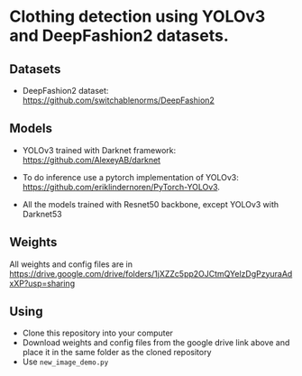 # Clothing detection using YOLOv3 and DeepFashion2 datasets.

## Datasets

- DeepFashion2 dataset: https://github.com/switchablenorms/DeepFashion2 


## Models

- YOLOv3 trained with Darknet framework: https://github.com/AlexeyAB/darknet

- To do inference use a pytorch implementation of YOLOv3: https://github.com/eriklindernoren/PyTorch-YOLOv3.

- All the models trained with Resnet50 backbone, except YOLOv3 with Darknet53

## Weights

All weights and config files are in https://drive.google.com/drive/folders/1jXZZc5pp2OJCtmQYelzDgPzyuraAdxXP?usp=sharing

## Using
- Clone this repository into your computer
- Download weights and config files from the google drive link above and place it in the same folder as the cloned repository
- Use <code>new_image_demo.py</code>  
